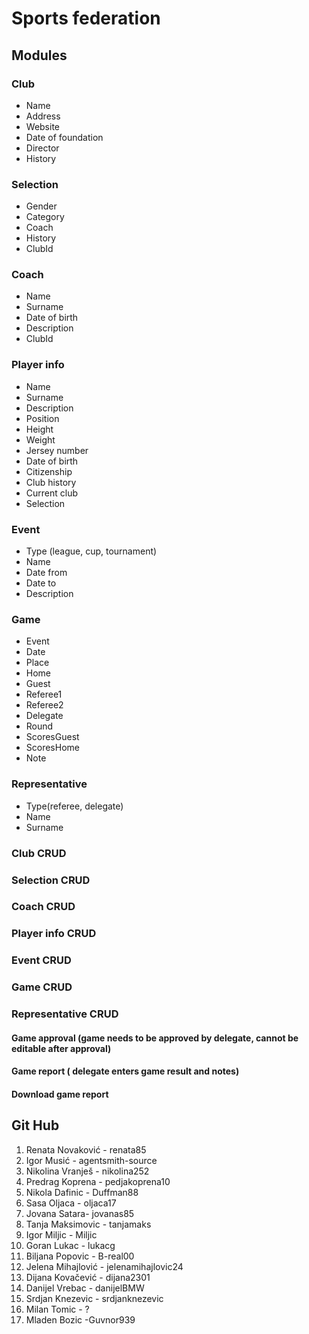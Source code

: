 # Sports federation

## Modules

### Club 
- Name
- Address
- Website
- Date of foundation
- Director
- History

### Selection
- Gender
- Category
- Coach
- History
- ClubId

### Coach 
- Name
- Surname
- Date of birth
- Description
- ClubId

### Player info 
- Name
- Surname
- Description
- Position
- Height
- Weight
- Jersey number
- Date of birth
- Citizenship
- Club history
- Current club
- Selection 

### Event 
- Type (league, cup, tournament)
- Name
- Date from  
- Date to
- Description

### Game
- Event
- Date
- Place
- Home
- Guest
- Referee1 
- Referee2
- Delegate
- Round
- ScoresGuest
- ScoresHome
- Note

### Representative
- Type(referee, delegate)
- Name
- Surname

### Club CRUD
### Selection CRUD
### Coach CRUD
### Player info CRUD
### Event CRUD
### Game CRUD
### Representative CRUD

#### Game approval (game needs to be approved by delegate, cannot be editable after approval)
#### Game report ( delegate enters game result and notes)
#### Download game report

## Git Hub
1. Renata Novaković -  renata85 
2. Igor Musić - agentsmith-source
3. Nikolina Vranješ  - nikolina252 
4. Predrag Koprena  - pedjakoprena10
5. Nikola Dafinic - Duffman88
6. Sasa Oljaca  - oljaca17
7. Jovana Satara- jovanas85
8. Tanja Maksimovic - tanjamaks
9. Igor Miljic - Miljic 
10. Goran Lukac - lukacg
11. Biljana Popovic - B-real00
12. Jelena Mihajlović - jelenamihajlovic24
13. Dijana Kovačević - dijana2301 
14. Danijel Vrebac - danijelBMW
15. Srdjan Knezevic - srdjanknezevic
16. Milan Tomic - ?
17. Mladen Bozic -Guvnor939

